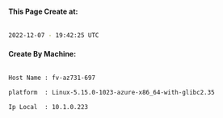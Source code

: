 
   
#### This Page Create at:

```bash

2022-12-07 - 19:42:25 UTC

```

#### Create By Machine:

```bash

Host Name : fv-az731-697

platform  : Linux-5.15.0-1023-azure-x86_64-with-glibc2.35

Ip Local  : 10.1.0.223

```


